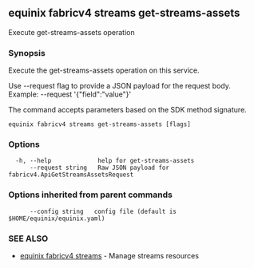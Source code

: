 ## equinix fabricv4 streams get-streams-assets

Execute get-streams-assets operation

### Synopsis

Execute the get-streams-assets operation on this service.

Use --request flag to provide a JSON payload for the request body.
Example: --request '{"field":"value"}'

The command accepts parameters based on the SDK method signature.

```
equinix fabricv4 streams get-streams-assets [flags]
```

### Options

```
  -h, --help             help for get-streams-assets
      --request string   Raw JSON payload for fabricv4.ApiGetStreamsAssetsRequest
```

### Options inherited from parent commands

```
      --config string   config file (default is $HOME/equinix/equinix.yaml)
```

### SEE ALSO

* [equinix fabricv4 streams](equinix_fabricv4_streams.md)	 - Manage streams resources

